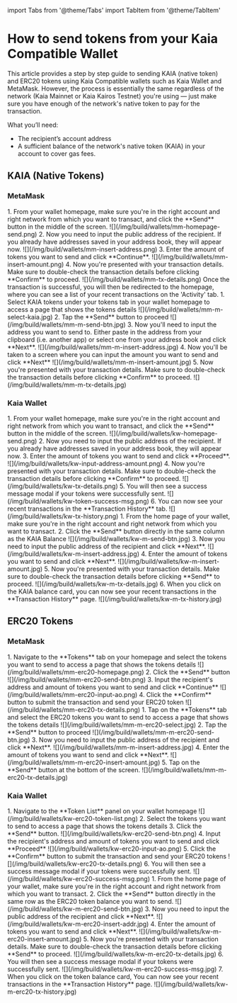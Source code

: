 import Tabs from '@theme/Tabs'
import TabItem from '@theme/TabItem'

# How to send tokens from your Kaia Compatible Wallet

This article provides a step by step guide to sending KAIA (native token) and ERC20 tokens using Kaia Compatible wallets such as Kaia Wallet and MetaMask. However, the process is essentially the same regardless of the network (Kaia Mainnet or Kaia Kairos Testnet) you're using — just make sure you have enough of the network's native token to pay for the transaction.

What you’ll need:

- The recipient’s account address
- A sufficient balance of the network's native token (KAIA) in your account to cover gas fees.

## KAIA (Native Tokens)

### MetaMask

<Tabs>
  <TabItem value="Browser" label="Browser Extension" default>
	1. From your wallet homepage, make sure you're in the right account and right network from which you want to transact, and click the **Send** button in the middle of the screen.
	![](/img/build/wallets/mm-homepage-send.png)
	2. Now you need to input the public address of the recipient. If you already have addresses saved in your address book, they will appear now.
	![](/img/build/wallets/mm-insert-address.png)
	3. Enter the amount of tokens you want to send and click **Continue**.
	![](/img/build/wallets/mm-insert-amount.png)
	4. Now you're presented with your transaction details. Make sure to double-check the transaction details before clicking **Confirm** to proceed.
	![](/img/build/wallets/mm-tx-details.png)
	Once the transaction is successful, you will then be redirected to the homepage, where you can see a list of your recent transactions on the 'Activity' tab.
  </TabItem>
  <TabItem value="Mobile" label="Mobile">
	1. Select KAIA tokens under your tokens tab in your wallet homepage to access a page that shows the tokens details
	![](/img/build/wallets/mm-m-select-kaia.jpg)
	2. Tap the **Send** button to proceed
	![](/img/build/wallets/mm-m-send-btn.jpg)
	3. Now you'll need to input the address you want to send to. Either paste in the address from your clipboard (i.e. another app) or select one from your address book and click **Next**.
	![](/img/build/wallets/mm-m-insert-address.jpg)
	4. Now you'll be taken to a screen where you can input the amount you want to send and click **Next**
	![](/img/build/wallets/mm-m-insert-amount.jpg)
	5. Now you're presented with your transaction details. Make sure to double-check the transaction details before clicking **Confirm** to proceed.
	![](/img/build/wallets/mm-m-tx-details.jpg)  
</TabItem>
</Tabs>

### Kaia Wallet

<Tabs>
  <TabItem value="Browser" label="Browser Extension" default>
	1. From your wallet homepage, make sure you're in the right account and right network from which you want to transact, and click the **Send** button in the middle of the screen.
	![](/img/build/wallets/kw-homepage-send.png)
	2. Now you need to input the public address of the recipient. If you already have addresses saved in your address book, they will appear now.
	3. Enter the amount of tokens you want to send and click **Proceed**.
	![](/img/build/wallets/kw-input-address-amount.png)
	4. Now you're presented with your transaction details. Make sure to double-check the transaction details before clicking **Confirm** to proceed.
	![](/img/build/wallets/kw-tx-details.png)
	5. You will then see a success message modal if your tokens were successfully sent. 
	![](/img/build/wallets/kw-token-success-msg.png)
	6. You can now see your recent transactions in the **Transaction History** tab.
	![](/img/build/wallets/kw-tx-history.png)  
</TabItem>
  <TabItem value="Mobile" label="Mobile">
	1. From the home page of your wallet, make sure you're in the right account and right network from which you want to transact.
	2. Click the **Send** button directly in the same column as the KAIA Balance
	![](/img/build/wallets/kw-m-send-btn.jpg)
	3. Now you need to input the public address of the recipient and click **Next**.
	![](/img/build/wallets/kw-m-insert-address.jpg)
	4. Enter the amount of tokens you want to send and click **Next**.
	![](/img/build/wallets/kw-m-insert-amount.jpg)
	5. Now you're presented with your transaction details. Make sure to double-check the transaction details before clicking **Send** to proceed.
	![](/img/build/wallets/kw-m-tx-details.jpg)
	6. When you click on the KAIA balance card, you can now see your recent transactions in the **Transaction History** page.
	![](/img/build/wallets/kw-m-tx-history.jpg)  
</TabItem>
</Tabs>

## ERC20 Tokens

### MetaMask

<Tabs>
  <TabItem value="Browser" label="Browser Extension" default>
	1. Navigate to the **Tokens** tab on your homepage and select the tokens you want to send to access a page that shows the tokens details
	![](/img/build/wallets/mm-erc20-homepage.png)
	2. Click the **Send** button
	![](/img/build/wallets/mm-erc20-send-btn.png)
	3. Input the recipient's address and amount of tokens you want to send and click **Continue**
	![](/img/build/wallets/mm-erc20-input-ao.png)
	4. Click the **Confirm** button to submit the transaction and send your ERC20 token
	![](/img/build/wallets/mm-erc20-tx-details.png)  
</TabItem>
  <TabItem value="Mobile" label="Mobile">
	1. Tap on the **Tokens** tab and select the ERC20 tokens you want to send to access a page that shows the tokens details
	![](/img/build/wallets/mm-m-erc20-select.jpg)
	2. Tap the **Send** button to proceed
	![](/img/build/wallets/mm-m-erc20-send-btn.jpg)
	3. Now you need to input the public address of the recipient and click **Next**.
	![](/img/build/wallets/mm-m-insert-address.jpg)
	4. Enter the amount of tokens you want to send and click **Next**.
	![](/img/build/wallets/mm-m-erc20-insert-amount.jpg)
	5. Tap on the **Send** button at the bottom of the screen.
	![](/img/build/wallets/mm-m-erc20-tx-details.jpg)  
</TabItem>
</Tabs>

### Kaia Wallet

<Tabs>
  <TabItem value="Browser" label="Browser Extension" default>
	1. Navigate to the **Token List** panel on your wallet homepage
	![](/img/build/wallets/kw-erc20-token-list.png)
	2. Select the tokens you want to send to access a page that shows the tokens details
	3. Click the **Send** button.
	![](/img/build/wallets/kw-erc20-send-btn.png)
	4. Input the recipient's address and amount of tokens you want to send and click **Proceed**
	![](/img/build/wallets/kw-erc20-input-ao.png)
	5. Click the **Confirm** button to submit the transaction and send your ERC20 tokens 
	![](/img/build/wallets/kw-erc20-tx-details.png)
	6. You will then see a success message modal if your tokens were successfully sent.
	![](/img/build/wallets/kw-erc20-success-msg.png)  
</TabItem>
  <TabItem value="Mobile" label="Mobile">
	1. From the home page of your wallet, make sure you're in the right account and right network  from which you want to transact.
	2. Click the **Send** button directly in the same row as the ERC20 token balance you want to send.
	![](/img/build/wallets/kw-m-erc20-send-btn.jpg)
	3.  Now you need to input the public address of the recipient and click **Next**.
	![](/img/build/wallets/kw-m-erc20-insert-addr.jpg)
	4. Enter the amount of tokens you want to send and click **Next**.
	![](/img/build/wallets/kw-m-erc20-insert-amount.jpg)
	5. Now you're presented with your transaction details. Make sure to double-check the transaction details before clicking **Send** to proceed.
	![](/img/build/wallets/kw-m-erc20-tx-details.jpg)
	6. You will then see a success message modal if your tokens were successfully sent.
	![](/img/build/wallets/kw-m-erc20-success-msg.jpg)
	7. When you click on the token balance card, You can now see your recent transactions in the **Transaction History** page.
	![](/img/build/wallets/kw-m-erc20-tx-history.jpg)  
</TabItem>
</Tabs>